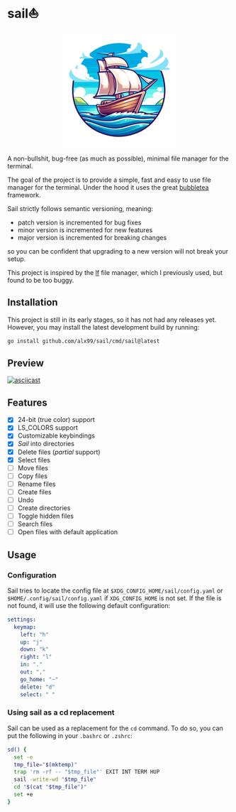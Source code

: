 # sail⛵

<p align="center">
  <img src="https://github.com/ALX99/sail/blob/master/sail.png" />
</p>

A non-bullshit, bug-free (as much as possible), minimal file manager for the terminal.

The goal of the project is to provide a simple, fast and easy to use file manager for the terminal. Under the hood it uses the great [bubbletea](github.com/charmbracelet/bubbletea) framework.

Sail strictly follows semantic versioning, meaning:

- patch version is incremented for bug fixes
- minor version is incremented for new features
- major version is incremented for breaking changes

so you can be confident that upgrading to a new version will not break your setup.

This project is inspired by the [lf](https://github.com/gokcehan/lf) file manager, which I previously used, but found to be too buggy.

## Installation

This project is still in its early stages, so it has not had any releases yet. However, you may install the latest development build by running:

```sh
go install github.com/alx99/sail/cmd/sail@latest
```

## Preview

[![asciicast](https://asciinema.org/a/660008.svg)](https://asciinema.org/a/660008)

## Features

- [x] 24-bit (true color) support
- [x] LS_COLORS support
- [x] Customizable keybindings
- [x] *Sail* into directories
- [x] Delete files (*partial* support)
- [x] Select files
- [ ] Move files
- [ ] Copy files
- [ ] Rename files
- [ ] Create files
- [ ] Undo
- [ ] Create directories
- [ ] Toggle hidden files
- [ ] Search files
- [ ] Open files with default application

## Usage

### Configuration

Sail tries to locate the config file at `$XDG_CONFIG_HOME/sail/config.yaml` or `$HOME/.config/sail/config.yaml` if `XDG_CONFIG_HOME` is not set.
If the file is not found, it will use the following default configuration:

```yaml
settings:
  keymap:
    left: "h"
    up: "j"
    down: "k"
    right: "l"
    in: "."
    out: ","
    go_home: "~"
    delete: "d"
    select: " "
```

### Using sail as a cd replacement

Sail can be used as a replacement for the `cd` command. To do so, you can put the following in your `.bashrc` or `.zshrc`:

```sh
sd() {
  set -e
  tmp_file="$(mktemp)"
  trap 'rm -rf -- "$tmp_file"' EXIT INT TERM HUP
  sail -write-wd "$tmp_file"
  cd "$(cat "$tmp_file")"
  set +e
}
```

